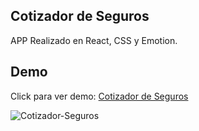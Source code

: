 ## Cotizador de Seguros

APP Realizado en React, CSS y Emotion.

## Demo

Click para ver demo: <a href="https://vigilant-cray-4a99b7.netlify.app/" TARGET="_blank"> Cotizador de Seguros</a>

<img src="https://i.ibb.co/G9Sfdkb/Cotizador-Seguros.png" alt="Cotizador-Seguros" border="0">
